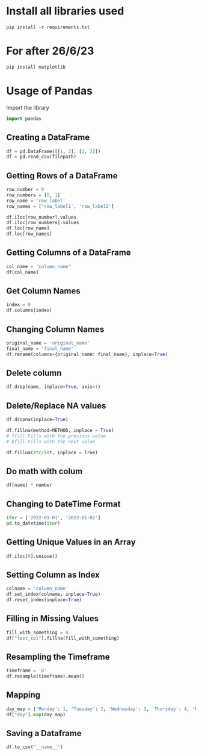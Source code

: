 # Install all libraries used
```shell
pip install -r requirements.txt
```

# For after 26/6/23
```shell
pip install matplotlib
```

# Usage of Pandas
Import the library
```python
import pandas
```

## Creating a DataFrame
```python
df = pd.DataFrame([[1, 2], [1, 2]])  
df = pd.read_csv(filepath)  
```

## Getting Rows of a DataFrame
```python
row_number = 0   
row_numbers = [0, 1]  
row_name = 'row_label'  
row_names = ['row_label1', 'row_label2']  

df.iloc[row_number].values  
df.iloc[row_numbers].values   
df.loc[row_name]  
df.loc[row_names]  
```
## Getting Columns of a DataFrame
```python
col_name = 'column_name'
df[col_name]
```

## Get Column Names
```python
index = 0
df.columns[index]
```

## Changing Column Names
```python 
original_name = 'original_name'
final_name = 'final_name'
df.rename(columns={original_name: final_name}, inplace=True)
```

## Delete column
```python
df.drop(name, inplace=True, axis=1)
```

## Delete/Replace NA values
```python
df.dropna(inplace=True)

df.fillna(method=METHOD, inplace = True) 
# ffill Fills with the previous value 
# bfill Fills with the next value 

df.fillna(str/int, inplace = True)
```
## Do math with colum
```python
df[name] * number
```

## Changing to DateTime Format
```python
iter = ['2022-01-01', '2022-01-02']
pd.to_datetime(iter)
```
## Getting Unique Values in an Array
```python 
df.iloc[0].unique()
```
## Setting Column as Index
```python 
colname = 'column_name'
df.set_index(colname, inplace=True)
df.reset_index(inplace=True)
```
## Filling in Missing Values
```python
fill_with_something = 0
df["test_col"].fillna(fill_with_something)
```
## Resampling the Timeframe
```python
timeframe = 'D'
df.resample(timeframe).mean()
```
## Mapping
```python
day_map = {'Monday': 1, 'Tuesday': 2, 'Wednesday': 3, 'Thursday': 4, 'Friday': 5, 'Saturday': 6, 'Sunday': 7}
df["day"].map(day_map)
```
## Saving a Dataframe
```python
df.to_csv("__name__")
```
